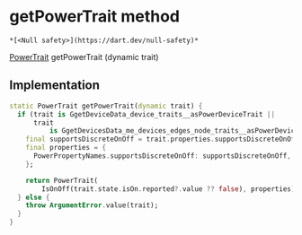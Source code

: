 


# getPowerTrait method




    *[<Null safety>](https://dart.dev/null-safety)*




[PowerTrait](../../yonomi-sdk/PowerTrait-class.md) getPowerTrait
(dynamic trait)








## Implementation

```dart
static PowerTrait getPowerTrait(dynamic trait) {
  if (trait is GgetDeviceData_device_traits__asPowerDeviceTrait ||
      trait
          is GgetDevicesData_me_devices_edges_node_traits__asPowerDeviceTrait) {
    final supportsDiscreteOnOff = trait.properties.supportsDiscreteOnOff;
    final properties = {
      PowerPropertyNames.supportsDiscreteOnOff: supportsDiscreteOnOff,
    };

    return PowerTrait(
        IsOnOff(trait.state.isOn.reported?.value ?? false), properties);
  } else {
    throw ArgumentError.value(trait);
  }
}
```







